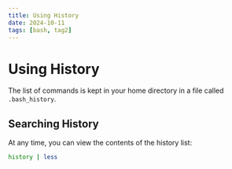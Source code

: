 ```yaml
---
title: Using History
date: 2024-10-11
tags: [bash, tag2]
---
```


# Using History

The list of commands is kept in your home directory in a file called
`.bash_history`.

## Searching History

At any time, you can view the contents of the history list:

```bash
history | less
```
